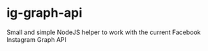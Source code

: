 # ig-graph-api
Small and simple NodeJS helper to work with the current Facebook Instagram Graph API
